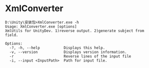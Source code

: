 # XmlConverter


    D:\Unity\安装包>XmlConverter.exe -h
    Usage: XmlConverter.exe [options]
    XmlUtils for UnityDev. 1)reverse output. 2)generate subject from field.

    Options:
      -?, -h, --help           Displays this help.
      -v, --version            Displays version information.
      -r                       Reverse lines of the input file
      -i, --input <InputPath>  Path for input file.
